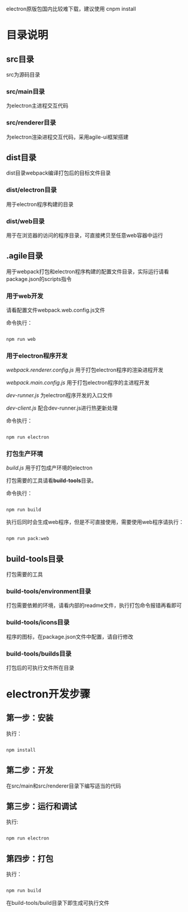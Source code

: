 

electron原版包国内比较难下载，建议使用 cnpm install

# 目录说明


## src目录

src为源码目录


### src/main目录

为electron主进程交互代码


### src/renderer目录

为electron渲染进程交互代码，采用agile-ui框架搭建


## dist目录

dist目录webpack编译打包后的目标文件目录


### dist/electron目录

用于electron程序构建的目录


### dist/web目录

用于在浏览器的访问的程序目录，可直接拷贝至任意web容器中运行


## .agile目录

用于webpack打包和electron程序构建的配置文件目录，实际运行请看package.json的scripts指令


### 用于web开发

请看配置文件webpack.web.config.js文件

命令执行：

```bash

npm run web

```


### 用于electron程序开发

*webpack.renderer.config.js* 用于打包electron程序的渲染进程开发

*webpack.main.config.js* 用于打包electron程序的主进程开发

*dev-runner.js* 为electron程序开发的入口文件

*dev-client.js* 配合dev-runner.js进行热更新处理

命令执行：

```bash

npm run electron


```


### 打包生产环境

*build.js* 用于打包成产环境的electron

打包需要的工具请看**build-tools**目录。

命令执行：

```bash

npm run build


```

执行后同时会生成web程序，但是不可直接使用，需要使用web程序请执行：

```bash

npm run pack:web


```


## build-tools目录

打包需要的工具


### build-tools/environment目录

打包需要依赖的环境，请看内部的readme文件，执行打包命令报错再看即可


### build-tools/icons目录

程序的图标，在package.json文件中配置，请自行修改


### build-tools/builds目录

打包后的可执行文件所在目录


# electron开发步骤

## 第一步：安装

执行：

```bash

npm install

```

## 第二步：开发

在src/main和src/renderer目录下编写适当的代码


## 第三步：运行和调试

执行:

```bash

npm run electron

```


## 第四步：打包

执行：

```bash

npm run build

```

在build-tools/build目录下即生成可执行文件
